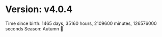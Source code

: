 # Version: v4.0.4
Time since birth: 1465 days, 35160 hours, 2109600 minutes, 126576000 seconds
Season: Autumn 🍁
